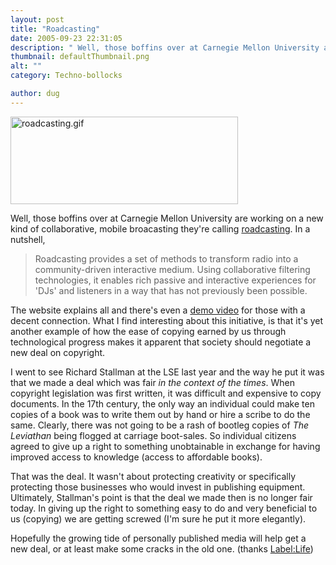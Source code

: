 ```yaml
---
layout: post
title: "Roadcasting"
date: 2005-09-23 22:31:05
description: " Well, those boffins over at Carnegie Mellon University are working on a new kind of collaborative, mobile broacasting they&#8217;re calling roadcasting. In a nutshell, Roadcasting provides a set of methods to transform radio into a community-driven interactive medium. Using&#8230;"
thumbnail: defaultThumbnail.png
alt: ""
category: Techno-bollocks

author: dug
---
```


<p><img alt="roadcasting.gif" src="http://www.donkeyontheedge.com/i/roadcasting.gif" width="364" height="140" /></p>

<p>Well, those boffins over at Carnegie Mellon University are working on a new kind of collaborative, mobile broacasting they're calling <a href="http://www.roadcasting.org/">roadcasting</a>. In a nutshell,</p>

<blockquote><p>Roadcasting provides a set of methods to transform radio into a community-driven interactive medium. Using collaborative filtering technologies, it enables rich passive and interactive experiences for 'DJs' and listeners in a way that has not previously been possible.</p></blockquote>

<p>The website explains all and there's even a <a href="http://www.hcii.cmu.edu/M-HCI/2004/roadcaster/movies/scenario.mov">demo video</a> for those with a decent connection. What I find interesting about this initiative, is that it's yet another example of how the ease of copying earned by us through technological progress makes it apparent that society should negotiate a new  deal on copyright. </p>

<p>I went to see Richard Stallman at the <span class="caps">LSE </span>last year and the way he put it was that we made a deal which was fair <em>in the context of the times</em>. When copyright legislation was first written, it was difficult and expensive to copy documents. In the 17th century, the only way an individual could make ten copies of a book was to write them out by hand or hire a scribe to do the same. Clearly, there was not going to be a rash of bootleg copies of <em>The Leviathan</em> being flogged at carriage boot-sales. So individual citizens agreed to give up a right to something unobtainable in exchange for having improved access to knowledge (access to affordable books). </p>

<p>That was the deal. It wasn't about protecting creativity or specifically protecting those businesses who would invest in publishing equipment. Ultimately, Stallman's point is that the deal we made then is no longer fair today. In giving up the right to something easy to do and very beneficial to us (copying) we are getting screwed (I'm sure he put it more elegantly). </p>

<p>Hopefully the growing tide of personally published media will help get a new deal, or at least make some cracks in the old one. (thanks <a href="http://www.labellife.com/thisweek/">Label:Life</a>)</p>

